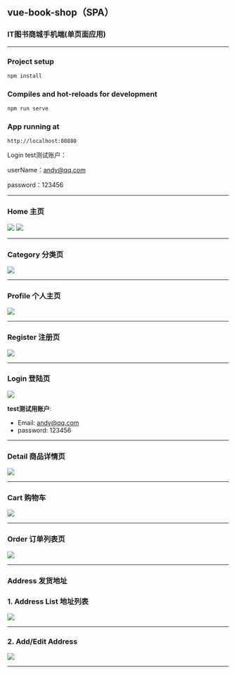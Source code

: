 ## vue-book-shop（SPA）
### IT图书商城手机端(单页面应用)

---

### Project setup
``` bash
npm install
```

### Compiles and hot-reloads for development
``` bash
npm run serve
```

### App running at
```
http://localhost:80880
```
Login
test测试账户：

userName：andy@qq.com

password：123456

---

### Home 主页
![](./src/assets/images/MK-Home.png)
![](./src/assets/images/Mk-Home2.png)

---

### Category 分类页
![](./src/assets/images/MK-Category.png)

---

### Profile 个人主页
![](./src/assets/images/MK-Profile.png)

---

### Register 注册页
![](./src/assets/images/MK-Register.png)

---

### Login 登陆页
![](./src/assets/images/MK-Login.png)

**test测试用账户**:
- Email: andy@qq.com
- password: 123456

---

### Detail 商品详情页
![](./src/assets/images/MK-Detail.png)

---

### Cart 购物车
![](./src/assets/images/MK-Cart.png)

---

### Order 订单列表页
![](./src/assets/images/MK-OrderConfirm.png)

---

### Address 发货地址
### 1. Address List 地址列表
![](./src/assets/images/MK-AddressList.png)

---

### 2. Add/Edit Address
![](./src/assets/images/MK-EditAddress.png)

---